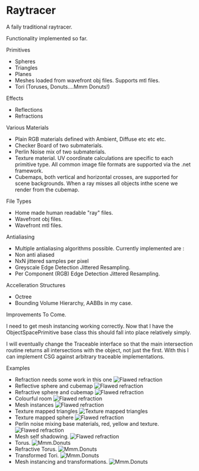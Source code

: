 # Raytracer

A faily traditional raytracer.

Functionality implemented so far.

Primitives
* Spheres
* Triangles
* Planes
* Meshes loaded from wavefront obj files. Supports mtl files.
* Tori (Toruses, Donuts....Mmm Donuts!)

Effects
* Reflections
* Refractions

Various Materials
* Plain RGB materials defined with Ambient, Diffuse etc etc etc.
* Checker Board of two submaterials.
* Perlin Noise mix of two submaterials.
* Texture material. UV coordinate calculations are specific to each primitive type. All common image file formats are supported via the .net framework.
* Cubemaps, both vertical and horizontal crosses, are supported for scene backgrounds. When a ray misses all objects inthe scene we render from the cubemap.

File Types
* Home made human readable "ray" files.
* Wavefront obj files.
* Wavefront mtl files.

Antialiasing
* Multiple antialiasing algorithms possible. Currently implemented are :  
* Non anti aliased 
* NxN jittered samples per pixel 
* Greyscale Edge Detection Jittered Resampling.
* Per Component (RGB) Edge Detection Jittered Resampling.

Accelleration Structures
* Octree
* Bounding Volume Hierarchy, AABBs in my case.

Improvements To Come.

I need to get mesh instancing working correctly. Now that I have the ObjectSpacePrimitive base class this should fall into place
relatively simply.

I will eventually change the Traceable interface so that the main intersection routine returns all intersections with the object, not just the first.
With this I can implement CSG against arbitrary traceable implementations.

Examples
* Refraction needs some work in this one
![Flawed refraction](/OutputImages/RefractiveSphere.jpg?raw=true "Flawed Refraction")
* Reflective sphere and cubemap
![Flawed refraction](/OutputImages/ReflectiveCubemappedSphere.jpg?raw=true "Reflection of cubemap")
* Refractive sphere and cubemap
![Flawed refraction](/OutputImages/RefractiveCubemappedSphere.jpg?raw=true "Refraction of cubemap")
* Colourful room
![Flawed refraction](/OutputImages/Room.jpg?raw=true "Spangly")
* Mesh instances
![Flawed refraction](/OutputImages/Lamps.jpg?raw=true "Mesh instances")
* Texture mapped triangles
![Texture mapped triangles](/OutputImages/LegoCar.jpg?raw=true "Texture mapping on triangles")
* Texture mapped sphere
![Flawed refraction](/OutputImages/Earth.jpg?raw=true "Texture mapping on sphere")
* Perlin noise mixing base materials, red, yellow and texture.
![Flawed refraction](/OutputImages/BurningEarth.jpg?raw=true "Perlin noise mixing base materials")
* Mesh self shadowing.
![Flawed refraction](/OutputImages/LegoCarSelfShadowed.jpg?raw=true "Mesh self shadowing.")
* Torus.
![Mmm.Donuts](/OutputImages/Torus.jpg?raw=true "Torus Primitive.")
* Refractive Torus.
![Mmm.Donuts](/OutputImages/RefractiveTorus.jpg?raw=true "Refractive Torus.")
* Transformed Tori.
![Mmm.Donuts](/OutputImages/TransformedTorusChain.jpg?raw=true "Object transformations.")
* Mesh instancing and transformations.
![Mmm.Donuts](/OutputImages/LegoCars.jpg?raw=true "Object transformations.")